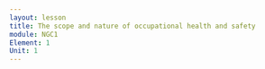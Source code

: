 ```yaml
---
layout: lesson
title: The scope and nature of occupational health and safety
module: NGC1
Element: 1
Unit: 1
---
```


